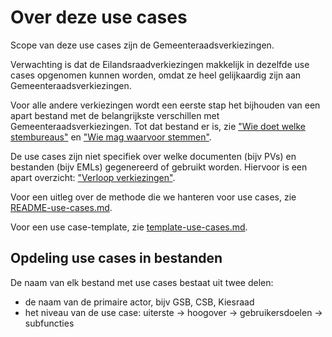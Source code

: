 # Over deze use cases

Scope van deze use cases zijn de Gemeenteraadsverkiezingen.

Verwachting is dat de Eilandsraadverkiezingen makkelijk in dezelfde use cases opgenomen kunnen worden, omdat ze heel gelijkaardig zijn aan Gemeenteraadsverkiezingen.

Voor alle andere verkiezingen wordt een eerste stap het bijhouden van een apart bestand met de belangrijkste verschillen met Gemeenteraadsverkiezingen. Tot dat bestand er is, zie ["Wie doet welke stembureaus"](../verkiezingsproces/wie-doet-welke-stembureaus.md) en ["Wie mag waarvoor stemmen"](../verkiezingsproces/wie-mag-waarvoor-stemmen.md).

De use cases zijn niet specifiek over welke documenten (bijv PVs) en bestanden (bijv EMLs) gegenereerd of gebruikt worden. Hiervoor is een apart overzicht: ["Verloop verkiezingen"](../verkiezingsproces/verloop-verkiezingen.md).

Voor een uitleg over de methode die we hanteren voor use cases, zie [README-use-cases.md](./README-use-cases.md).

Voor een use case-template, zie [template-use-cases.md](./template-use-case.md).

## Opdeling use cases in bestanden

De naam van elk bestand met use cases bestaat uit twee delen:

- de naam van de primaire actor, bijv GSB, CSB, Kiesraad
- het niveau van de use case: uiterste -> hoogover -> gebruikersdoelen -> subfuncties
